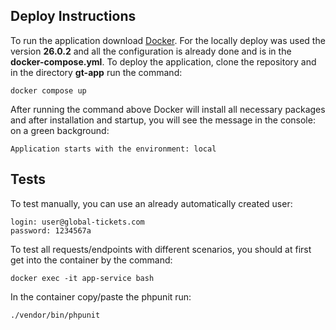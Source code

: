 ## Deploy Instructions

To run the application download [Docker](https://www.docker.com). For the locally deploy was used the version **26.0.2** and all the configuration is already done and is in the **docker-compose.yml**. To deploy the application, clone the repository and in the directory **gt-app** run the command:

```
docker compose up
```

After running the command above Docker will install all necessary packages and after installation and startup, you will see the message in the console: on a green background:

`Application starts with the environment: local`

## Tests
To test manually, you can use an already automatically created user:

```
login: user@global-tickets.com
password: 1234567a
```

To test all requests/endpoints with different scenarios, you should at first get into the container by the command:

```
docker exec -it app-service bash
```

In the container copy/paste the phpunit run:
```
./vendor/bin/phpunit
```
